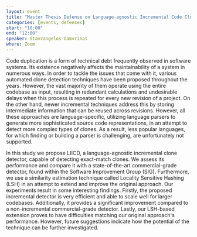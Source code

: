 ```yaml
---
layout: event
title: "Master Thesis Defense on Language-agnostic Incremental Code Clone Detection"
categories: [events, defenses]
start: "10:00"
end: "12:00"
speaker: Stavrangelos Gamvrinos
where: Zoom
---
```


Code duplication is a form of technical debt frequently observed in software systems. Its existence negatively affects the maintainability of a system in numerous ways. In order to tackle the issues that come with it, various automated clone detection techniques have been proposed throughout the years. However, the vast majority of them operate using the entire codebase as input, resulting in redundant calculations and undesirable delays when this process is repeated for every new revision of a project. On the other hand, newer incremental techniques address this by storing intermediate information that can be reused across revisions. However, all these approaches are language-specific, utilizing language parsers to generate more sophisticated source code representations, in an attempt to detect more complex types of clones. As a result, less popular languages, for which finding or building a parser is challenging, are unfortunately not supported. 

In this study we propose LIICD, a language-agnostic incremental clone detector, capable of detecting exact-match clones. We assess its performance and compare it with a state-of-the-art commercial-grade detector, found within the Software Improvement Group (SIG). Furthermore, we use a similarity estimation technique called Locality Sensitive Hashing (LSH) in an attempt to extend and improve the original approach. Our experiments result in some interesting findings. Firstly, the proposed incremental detector is very efficient and able to scale well for larger codebases. Additionally, it provides a significant improvement compared to a non-incremental commercial-grade detector. Lastly, our LSH-based extension proves to have difficulties matching our original approach's performance. However, future suggestions indicate how the potential of the technique can be further investigated.
